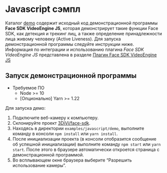 # Javascript сэмпл 

Каталог [demo](/examples/javascript/demo) содержит исходный код демонстрационной программы **Face SDK VideoEngine JS**, которая демонстрирует такие функции Face SDK, как детекция и трекинг лиц, а также определение принадлежности лица живому человеку (Active Liveness). Для запуска демонстрационной программы следуйте инструкции ниже. Информация по интеграции и использованию плагина *Face SDK VideoEngine JS* представлена в разделе [Плагин Face SDK VideoEngine JS](/doc/ru//development/js_plugin.md)

## Запуск демонстрационной программы

* Требуемое ПО 
    * Node >= 10
    * [Опционально] Yarn >= 1.22

Для запуска демо:
1. Подключите веб-камеру к компьютеру. 
2. Склонируйте проект [3DiVi/face-sdk](https://github.com/3DiVi/face-sdk).
3. Находясь в директории `examples/javascript/demo`, выполните команду в консоли `npm install` или `yarn install`.
4. После инициализации проекта (в консоли отобразится сообщение об успешной инициализации) выполните команду `npm start` или `yarn start`. После этого в браузере автоматически откроется страница с демонстрационной программой. 
5. Во всплывающем окне браузера выберите “Разрешить использование камеры”.